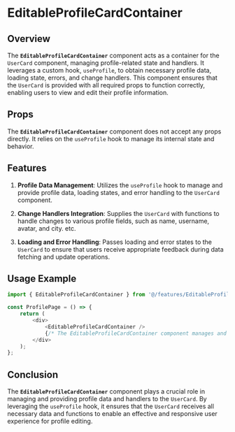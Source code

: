 # EditableProfileCardContainer

## Overview
The **`EditableProfileCardContainer`**  component acts as a container for the `UserCard` component, managing profile-related state and handlers. 
It leverages a custom hook, `useProfile`, to obtain necessary profile data, loading state, errors, and change handlers. 
This component ensures that the `UserCard` is provided with all required props to function correctly, enabling users to view and edit their profile information.

## Props
The **`EditableProfileCardContainer`** component does not accept any props directly. It relies on the `useProfile` hook to manage its internal state and behavior.

## Features
1. **Profile Data Management**: Utilizes the `useProfile` hook to manage and provide profile data, loading states, and error handling to the `UserCard` component.

2. **Change Handlers Integration**: Supplies the `UserCard` with functions to handle changes to various profile fields, such as name, username, avatar, and city. etc.

3. **Loading and Error Handling**: Passes loading and error states to the `UserCard` to ensure that users receive appropriate feedback during data fetching and update operations.

## Usage Example
```typescript jsx
import { EditableProfileCardContainer } from '@/features/EditableProfileCard/EditableProfileCardContainer';

const ProfilePage = () => {
    return (
        <div>
            <EditableProfileCardContainer />
            {/* The EditableProfileCardContainer component manages and provides profile data to the UserCard */}
        </div>
    );
};
```
## Conclusion
The **`EditableProfileCardContainer`** component plays a crucial role in managing and providing profile data and handlers to the `UserCard`. By leveraging the `useProfile` hook, it ensures that the `UserCard` receives all necessary data and functions to enable an effective and responsive user experience for profile editing.
